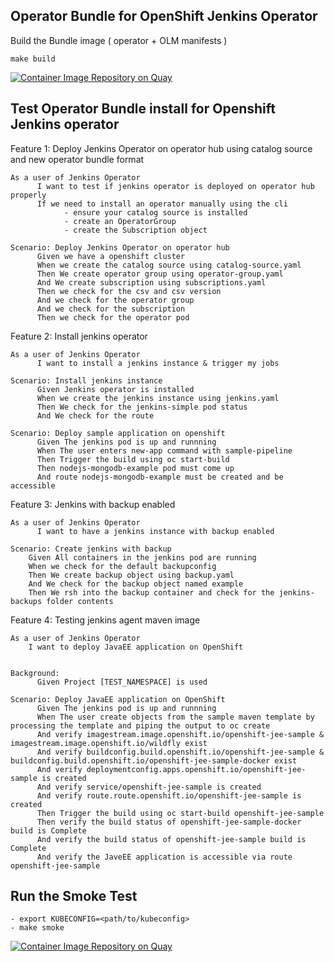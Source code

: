 ## Operator Bundle for OpenShift Jenkins Operator

Build the Bundle image ( operator + OLM manifests )

```
make build
```

[![Container Image Repository on Quay](https://quay.io/repository/redhat-developer/openshift-jenkins-operator-bundle/status "Container Image Repository on Quay")](https://quay.io/repository/redhat-developer/openshift-jenkins-operator-bundle)

## Test Operator Bundle install for Openshift Jenkins operator

Feature 1: Deploy Jenkins Operator on operator hub using catalog source and new operator bundle format
``` 
As a user of Jenkins Operator
      I want to test if jenkins operator is deployed on operator hub properly
      If we need to install an operator manually using the cli 
            - ensure your catalog source is installed
            - create an OperatorGroup
            - create the Subscription object

Scenario: Deploy Jenkins Operator on operator hub
      Given we have a openshift cluster
      When we create the catalog source using catalog-source.yaml
      Then We create operator group using operator-group.yaml
      And We create subscription using subscriptions.yaml
      Then we check for the csv and csv version
      And we check for the operator group
      And we check for the subscription
      Then we check for the operator pod

```
Feature 2: Install jenkins operator
```
As a user of Jenkins Operator
      I want to install a jenkins instance & trigger my jobs 
      
Scenario: Install jenkins instance
      Given Jenkins operator is installed
      When we create the jenkins instance using jenkins.yaml
      Then We check for the jenkins-simple pod status
      And We check for the route

Scenario: Deploy sample application on openshift
      Given The jenkins pod is up and runnning
      When The user enters new-app command with sample-pipeline
      Then Trigger the build using oc start-build
      Then nodejs-mongodb-example pod must come up
      And route nodejs-mongodb-example must be created and be accessible
```
Feature 3: Jenkins with backup enabled
```
As a user of Jenkins Operator
      I want to have a jenkins instance with backup enabled
      
Scenario: Create jenkins with backup
    Given All containers in the jenkins pod are running
    When we check for the default backupconfig
    Then We create backup object using backup.yaml
    And We check for the backup object named example
    Then We rsh into the backup container and check for the jenkins-backups folder contents
```
Feature 4: Testing jenkins agent maven image
```
As a user of Jenkins Operator
    I want to deploy JavaEE application on OpenShift
        

Background:
      Given Project [TEST_NAMESPACE] is used

Scenario: Deploy JavaEE application on OpenShift
      Given The jenkins pod is up and runnning
      When The user create objects from the sample maven template by processing the template and piping the output to oc create
      And verify imagestream.image.openshift.io/openshift-jee-sample & imagestream.image.openshift.io/wildfly exist
      And verify buildconfig.build.openshift.io/openshift-jee-sample & buildconfig.build.openshift.io/openshift-jee-sample-docker exist
      And verify deploymentconfig.apps.openshift.io/openshift-jee-sample is created
      And verify service/openshift-jee-sample is created
      And verify route.route.openshift.io/openshift-jee-sample is created
      Then Trigger the build using oc start-build openshift-jee-sample
      Then verify the build status of openshift-jee-sample-docker build is Complete
      And verify the build status of openshift-jee-sample build is Complete
      And verify the JaveEE application is accessible via route openshift-jee-sample

```
## Run the Smoke Test

```
- export KUBECONFIG=<path/to/kubeconfig>
- make smoke
```
[![Container Image Repository on Quay](https://quay.io/repository/redhat-developer/openshift-jenkins-operator-index/status "Operator Index Image Repository on Quay")](https://quay.io/repository/redhat-developer/openshift-jenkins-operator-index)

